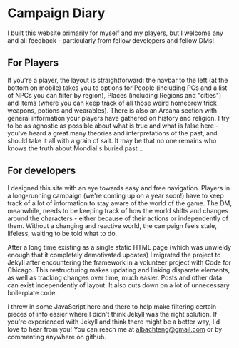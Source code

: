 # Campaign Diary

I built this website primarily for myself and my players, but I welcome any and all feedback - particularly from fellow developers and fellow DMs!

## For Players
If you're a player, the layout is straightforward: the navbar to the left (at the bottom on mobile) takes you to options for People (including PCs and a list of NPCs you can filter by region), Places (including Regions and "cities") and Items (where you can keep track of all those weird homebrew trick weapons, potions and wearables). There is also an Arcana section with general information your players have gathered on history and religion. I try to be as agnostic as possible about what is true and what is false here - you've heard a great many theories and interpretations of the past, and should take it all with a grain of salt. It may be that no one remains who knows the truth about Mondial's buried past...

## For developers
I designed this site with an eye towards easy and free navigation. Players in a long-running campaign (we're coming up on a year soon!) have to keep track of a lot of information to stay aware of the world of the game. The DM, meanwhile, needs to be keeping track of how the world shifts and changes around the characters - either because of their actions or independently of them. Without a changing and reactive world, the campaign feels stale, lifeless, waiting to be told what to do. 

After a long time existing as a single static HTML page (which was unwieldy enough that it completely demotivated updates) I migrated the project to Jekyll after encountering the framework in a volunteer project with Code for Chicago. This restructuring makes updating and linking disparate elements, as well as tracking changes over time, much easier. Posts and other data can exist independently of layout. It also cuts down on a lot of unnecessary boilerplate code. 

I threw in some JavaScript here and there to help make filtering certain pieces of info easier where I didn't think Jekyll was the right solution. If you're experienced with Jekyll and think there might be a better way, I'd love to hear from you! You can reach me at albachteng@gmail.com or by commenting anywhere on github. 